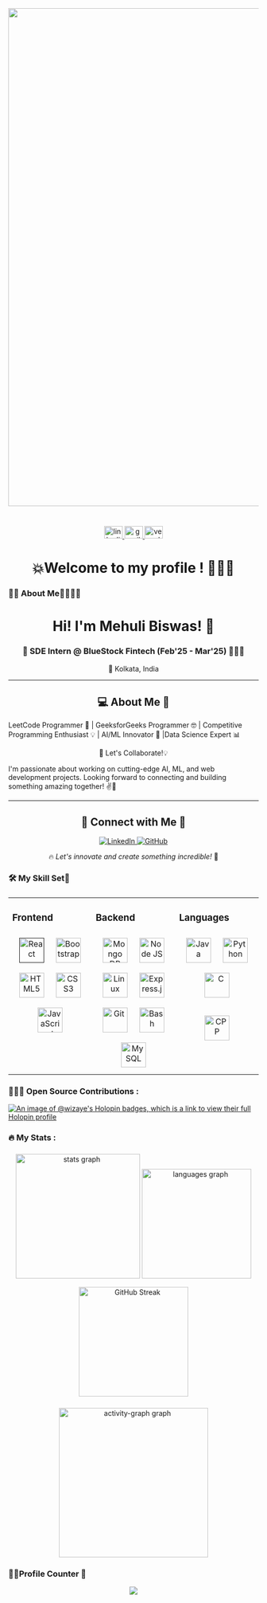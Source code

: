 <div align="center">
<img src="https://cdna.artstation.com/p/assets/images/images/028/102/058/original/pixel-jeff-matrix-s.gif?1593487263" height=auto  width=1000>
</div>  
</br>

###

<div align="center">
  <a href="https://www.linkedin.com/in/mehuli-biswas-817246334/" target="_blank">
    <img src="https://raw.githubusercontent.com/maurodesouza/profile-readme-generator/master/src/assets/icons/social/linkedin/default.svg" width="37" height="25" alt="linkedin logo"  />
  </a>
  <a href="mailto:mehulibiswas16@gmail.com" target="_blank">
    <img src="https://raw.githubusercontent.com/maurodesouza/profile-readme-generator/master/src/assets/icons/social/gmail/default.svg" width="37" height="25" alt="gmail logo"  />
  </a>
  <a href="https://mehulibiswas.vercel.app" target="_blank">
    <img src="https://raw.githubusercontent.com/maurodesouza/profile-readme-generator/master/src/assets/icons/social/instagram/default.svg" width="37" height="25" alt="vercel logo"  />
  </a>
</div>


###

<h1 align="center">💥Welcome to my profile ! 🌟💛👀</h1>

###

<h3 align="left">👩‍💻 About Me👩‍🎓🙅‍♀️</h3>

###

<div align="center">

# Hi! I'm Mehuli Biswas! 🚀  
### 💼 SDE Intern @ BlueStock Fintech (Feb'25 - Mar'25) 🧑🏻‍💻
📍 Kolkata, India  

---
## 💻 About Me 🌟
<p align="left">
LeetCode Programmer 📝  | GeeksforGeeks Programmer 🤓  | Competitive Programming Enthusiast 💡  | AI/ML Innovator 🤖 |Data Science Expert 📊  
</p>
🚀 Let's Collaborate!💡
<p align="left">
I'm passionate about working on cutting-edge AI, ML, and web development projects.  
Looking forward to connecting and building something amazing together! ✌👯  
</p>

---

## 🔗 Connect with Me 🤝
<p align="center">
<a href="https://www.linkedin.com/in/mehuli-biswas-817246334/">
  <img src="https://img.shields.io/badge/LinkedIn-blue?style=for-the-badge&logo=linkedin" alt="LinkedIn">
</a>
<a href="https://github.com/Sanchita76">
  <img src="https://img.shields.io/badge/GitHub-black?style=for-the-badge&logo=github" alt="GitHub">
</a>
</p>

🔥 *Let's innovate and create something incredible!* 🚀

</div>

###

<h3 align="left">🛠 My Skill Set🥉  </h3>

### <table><tr><td valign="top" width="33%">



### Frontend  
<div align="center">  
<a href="" target="_blank"><img style="margin: 10px" src="https://skillicons.dev/icons?i=react" alt="React" height="50" /></a>  
<a href="https://user-images.githubusercontent.com/74038190/212257454-16e3712e-945a-4ca2-b238-408ad0bf87e6.gif" target="_blank"><img style="margin: 10px" src="https://skillicons.dev/icons?i=bootstrap" alt="Bootstrap" height="50" /></a>  
<a href="https://en.wikipedia.org/wiki/HTML5" target="_blank"><img style="margin: 10px" src="https://skillicons.dev/icons?i=html" alt="HTML5" height="50" /></a>  
<a href="https://www.w3schools.com/css/" target="_blank"><img style="margin: 10px" src="https://skillicons.dev/icons?i=css" alt="CSS3" height="50" /></a>  
<a href="https://www.javascript.com/" target="_blank"><img style="margin: 10px" src="https://skillicons.dev/icons?i=js" alt="JavaScript" height="50" /></a>   
  
</div>

</td><td valign="top" width="33%">



### Backend  
<div align="center">  
<a href="https://www.mongodb.com/" target="_blank"><img style="margin: 10px" src="https://skillicons.dev/icons?i=mongodb" alt="Mongo DB" height="50" /></a> 
<a href="https://nodejs.org/" target="_blank"><img style="margin: 10px" src="https://skillicons.dev/icons?i=nodejs" alt="Node JS" height="50" /></a>
<a href="https://www.linux.org/" target="_blank"><img style="margin: 10px" src="https://skillicons.dev/icons?i=linux" alt="Linux" height="50" /></a>  
<a href="https://expressjs.com/" target="_blank"><img style="margin: 10px" src="https://skillicons.dev/icons?i=express" alt="Express.js" height="50" /></a>  
<a href="https://github.com/" target="_blank"><img style="margin: 10px" src="https://skillicons.dev/icons?i=github" alt="Git" height="50" /></a>  
<a href="https://www.gnu.org/software/bash/" target="_blank"><img style="margin: 10px" src="https://skillicons.dev/icons?i=bash" alt="Bash" height="50" /></a>  
<a href="https://www.mysql.com/" target="_blank"><img style="margin: 10px" src="https://skillicons.dev/icons?i=mysql" alt="MySQL" height="50" /></a>  
</div>

</td><td valign="top" width="33%">



### Languages  
<div align="center">  
<a href="https://www.java.com/" target="_blank"><img style="margin: 10px" src="https://skillicons.dev/icons?i=java" alt="Java" height="50" /></a>  
<a href="https://www.python.org/" target="_blank"><img style="margin: 10px" src="https://skillicons.dev/icons?i=python" alt="Python" height="50" /></a>  
<a href="https://www.cprogramming.com/" target="_blank"><img style="margin: 10px" src="https://skillicons.dev/icons?i=c" alt="C" height="50" /></a>  

<a href="https://www.cppprogramming.com/" target="_blank"><img style="margin: 10px" src="https://skillicons.dev/icons?i=cpp" alt="CPP" height="50" /></a> 
</div>

</td></tr></table>  

###

<h3 align="left">🧑🏻‍💻 Open Source Contributions :</h3> 

[![An image of @wizaye's Holopin badges, which is a link to view their full Holopin profile](https://holopin.me/wizaye)](https://holopin.io/@wizaye)


###

<h3 align="left">🔥   My Stats :</h3>

###

<div align="center">
  <img src="https://github-readme-stats.vercel.app/api?username=Sanchita76&show_icons=true&count_private=true&hide_border=false&theme=tokyonight" height="250" alt="stats graph"  />

  <img src="https://github-readme-stats.vercel.app/api/top-langs?username=Sanchita76&locale=en&hide_title=false&layout=compact&card_width=320&langs_count=5&theme=tokyonight&hide_border=false&order=2" height="220" alt="languages graph"  />

 <a href="https://git.io/streak-stats"><img src="https://streak-stats.demolab.com?user=Sanchita76&theme=tokyonight&hide_border=false&border_radius=5&order=3" height="220" alt="GitHub Streak" /></a>
</div>

###

<div align="center">
  <img src="https://github-readme-activity-graph.vercel.app/graph?username=Sanchita76&radius=16&bg_color=1a1b27&color=c0caf5&line=9e4c98&point=f7768e&area=true&order=5" height="300" alt="activity-graph graph"  />
  
</div>

### 🎉✨Profile Counter 👀

<div align="center">
  <img src="https://profile-counter.glitch.me/Sanchita76/count.svg?"  />
</div>

###
